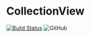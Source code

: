 # CollectionView

[![Build Status](https://travis-ci.org/janinjan/CollectionView.svg?branch=master)](https://travis-ci.org/janinjan/CollectionView)
![GitHub](https://img.shields.io/github/license/janinjan/CollectionView)
